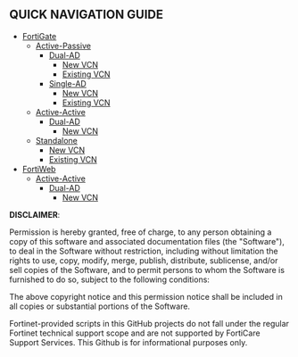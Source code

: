 ## QUICK NAVIGATION GUIDE #
- [FortiGate](FortiGate/)
  - [Active-Passive](FortiGate/Active-Passive/)
    - [Dual-AD](FortiGate/Active-Passive/Dual-AD/)
      - [New VCN](FortiGate/Active-Passive/Dual-AD/New-VCN/)
      - [Existing VCN](FortiGate/Active-Passive/Dual-AD/Existing-VCN/)
    - [Single-AD](FortiGate/Active-Passive/Single-AD/)
      - [New VCN](FortiGate/Active-Passive/Single-AD/New-VCN/)
      - [Existing VCN](FortiGate/Active-Passive/Single-AD/Existing-VCN/)
  - [Active-Active](FortiGate/Active-Active/)
    - [Dual-AD](FortiGate/Active-Active/Dual-AD/)
      - [New VCN](FortiGate/Active-Active/Dual-AD/New-VCN/)
  - [Standalone](FortiGate/Standalone/)
      - [New VCN](FortiGate/Standalone/New-VCN/)
      - [Existing VCN](FortiGate/Standalone/Existing-VCN/)
- [FortiWeb](FortiWeb/)
  - [Active-Active](FortiWeb/Active-Active/)
    - [Dual-AD](FortiWeb/Active-Active/Dual-AD/)
      - [New VCN](FortiWeb/Active-Active/Dual-AD/New-VCN/)

**DISCLAIMER**: 

Permission is hereby granted, free of charge, to any person obtaining a copy of this software and associated documentation files (the "Software"), to deal in the Software without restriction, including without limitation the rights to use, copy, modify, merge, publish, distribute, sublicense, and/or sell copies of the Software, and to permit persons to whom the Software is furnished to do so, subject to the following conditions:

The above copyright notice and this permission notice shall be included in all copies or substantial portions of the Software.

Fortinet-provided scripts in this  GitHub projects do not fall under the regular Fortinet technical support scope and are not supported by FortiCare Support Services.
This Github is for informational purposes only. 
